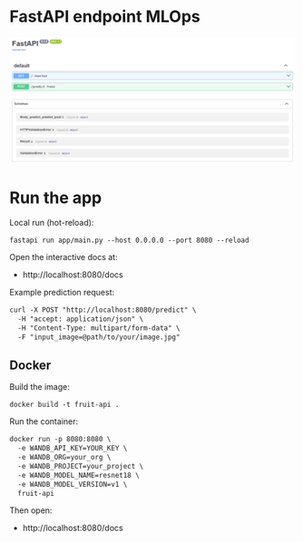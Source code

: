 # FastAPI endpoint MLOps
![FastAPI Output](screenshot.png)

# Run the app

Local run (hot-reload):

```
fastapi run app/main.py --host 0.0.0.0 --port 8080 --reload
```

Open the interactive docs at:

- http://localhost:8080/docs

Example prediction request:

```
curl -X POST "http://localhost:8080/predict" \
  -H "accept: application/json" \
  -H "Content-Type: multipart/form-data" \
  -F "input_image=@path/to/your/image.jpg"
```

## Docker

Build the image:

```
docker build -t fruit-api .
```

Run the container:

```
docker run -p 8080:8080 \
  -e WANDB_API_KEY=YOUR_KEY \
  -e WANDB_ORG=your_org \
  -e WANDB_PROJECT=your_project \
  -e WANDB_MODEL_NAME=resnet18 \
  -e WANDB_MODEL_VERSION=v1 \
  fruit-api
```

Then open:

- http://localhost:8080/docs


